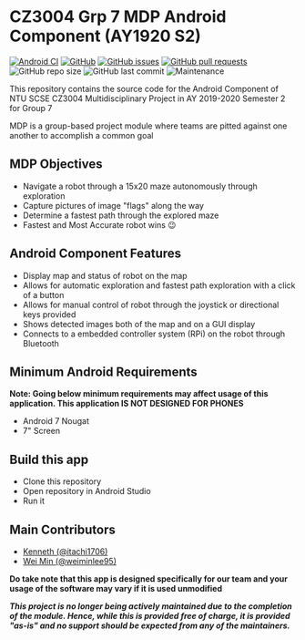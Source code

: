 # CZ3004 Grp 7 MDP Android Component (AY1920 S2)
[![Android CI](https://github.com/SCSE-MDP-G7-AY1920S2/AndroidApp/workflows/Android%20CI/badge.svg)](https://github.com/SCSE-MDP-G7-AY1920S2/AndroidApp/actions)
[![GitHub](https://img.shields.io/github/license/SCSE-MDP-G7-AY1920S2/AndroidApp)](https://github.com/SCSE-MDP-G7-AY1920S2/AndroidApp/blob/master/LICENSE)
[![GitHub issues](https://img.shields.io/github/issues/SCSE-MDP-G7-AY1920S2/AndroidApp)](https://github.com/SCSE-MDP-G7-AY1920S2/AndroidApp/issues)
[![GitHub pull requests](https://img.shields.io/github/issues-pr/SCSE-MDP-G7-AY1920S2/AndroidApp)](https://github.com/SCSE-MDP-G7-AY1920S2/AndroidApp/pulls)
![GitHub repo size](https://img.shields.io/github/repo-size/SCSE-MDP-G7-AY1920S2/AndroidApp)
![GitHub last commit](https://img.shields.io/github/last-commit/SCSE-MDP-G7-AY1920S2/AndroidApp)
![Maintenance](https://img.shields.io/maintenance/no/2020)

This repository contains the source code for the Android Component of NTU SCSE CZ3004 Multidisciplinary Project in AY 2019-2020 Semester 2 for Group 7

MDP is a group-based project module where teams are pitted against one another to accomplish a common goal

## MDP Objectives
* Navigate a robot through a 15x20 maze autonomously through exploration
* Capture pictures of image "flags" along the way
* Determine a fastest path through the explored maze
* Fastest and Most Accurate robot wins :wink:

## Android Component Features
* Display map and status of robot on the map
* Allows for automatic exploration and fastest path exploration with a click of a button
* Allows for manual control of robot through the joystick or directional keys provided
* Shows detected images both of the map and on a GUI display
* Connects to a embedded controller system (RPi) on the robot through Bluetooth

## Minimum Android Requirements
**Note: Going below minimum requirements may affect usage of this application. This application IS NOT DESIGNED FOR PHONES**
* Android 7 Nougat
* 7" Screen

## Build this app
* Clone this repository
* Open repository in Android Studio
* Run it

## Main Contributors
* [Kenneth (@itachi1706)](https://github.com/itachi1706)
* [Wei Min (@weiminlee95)](https://github.com/weiminlee95)


__Do take note that this app is designed specifically for our team and your usage of the software may vary if it is used unmodified__

___This project is no longer being actively maintained due to the completion of the module. Hence, while this is provided free of charge, it is provided "as-is" and no support should be expected from any of the maintainers.___
